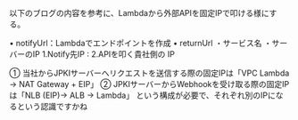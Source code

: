 
以下のブログの内容を参考に、Lambdaから外部APIを固定IPで叩ける様にする。

• notifyUrl：Lambdaでエンドポイントを作成
• returnUrl
・サービス名
・サーバーのIP
1.Notify先IP :
2.APIを叩く貴社側の IP

① 当社からJPKIサーバーへリクエストを送信する際の固定IPは「VPC Lambda → NAT Gateway + EIP」
② JPKIサーバーからWebhookを受け取る際の固定IPは「NLB (EIP)→ ALB → Lambda」
という構成が必要で、それぞれ別のIPになるという認識ですかね